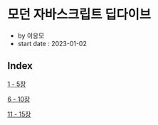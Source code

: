 # 모던 자바스크립트 딥다이브

- by 이응모
- start date : 2023-01-02

## Index

[1 - 5장](https://github.com/yujiseok/til/tree/main/deepdive/ch.1-5)

[6 - 10장](https://github.com/yujiseok/til/tree/main/deepdive/ch.6-10)

[11 - 15장](https://github.com/yujiseok/til/tree/main/deepdive/ch.11-15)
